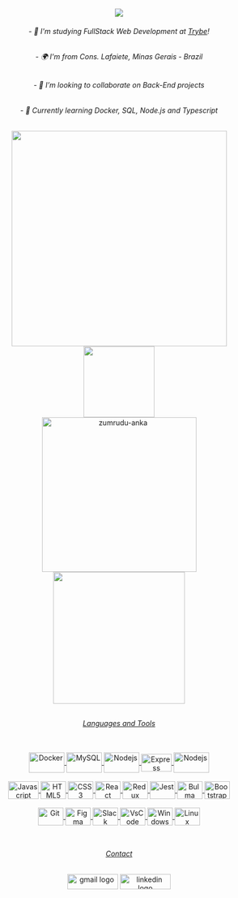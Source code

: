 <h1 align="center">
  <a href="https://git.io/typing-svg">
    <img src="https://readme-typing-svg.herokuapp.com/?lines=Hello+World!+👋;+I+am+Rafael+Souza!+🇧🇷;&center=true&size=15">
  </a>

<h6 align="center"> - 🌱 I'm studying FullStack Web Development at <a href="https://www.betrybe.com/"><i>Trybe</i></a>!</h6>
<h6 align="center"> - 🌍  I'm from Cons. Lafaiete, Minas Gerais - Brazil</h6>
<h6 align="center"> - 👯 I’m looking to collaborate on Back-End projects</h6>
<h6 align="center"> - 🧠 Currently learning Docker, SQL, Node.js and Typescript</h6>

##

<div align="center">
  <img width=425 src="https://github-readme-stats.vercel.app/api?hide_title=true&&include_all_commits=true&count_private=true&disable_animations=false&username=Rafael-Souza-97&show_icons=true&theme=react&border_color=61dafb&hide_border=true" />
  <img width=140 src="https://c.tenor.com/rkY5QA5c3VAAAAAC/gato-digitando.gif" />
</div>
 
<div align=center>
  <a href="https://github.com/denvercoder1/github-readme-streak-stats" title="Go to Source">
  <img align="center" width=305 src="https://github-readme-streak-stats.herokuapp.com/?user=Rafael-Souza-97&theme=react&border=61dafb&hide_border=true" alt="zumrudu-anka" />
  </a>
  <a href="https://github.com/anuraghazra/github-readme-stats">
  <img width=260 align="center" src="https://github-readme-stats.vercel.app/api/top-langs/?username=Rafael-Souza-97&hide=c%23,powershell,Mathematica,Ruby,Objective-C,Objective-C%2b%2b,Cuda&title_color=61dafb&text_color=ffffff&icon_color=61dafb&bg_color=20232a&langs_count=8&layout=compact&border_color=61dafb&hide_border=true" />
</div>

##

<div align="center">
  <h6 align="center">Languages and Tools</h6>
  <a href="https://github.com/Rafael-Souza-97" /><br>
  <img align="center" alt="Docker" height="40" width="70" src="https://cdn.jsdelivr.net/gh/devicons/devicon/icons/docker/docker-original-wordmark.svg" />
  <img align="center" alt="MySQL" height="40" width="70" src="https://cdn.jsdelivr.net/gh/devicons/devicon/icons/mysql/mysql-original-wordmark.svg" />
  <img align="center" alt="Nodejs" height="40" width="70"  src="https://cdn.jsdelivr.net/gh/devicons/devicon/icons/nodejs/nodejs-plain.svg" />
  <img align="center" alt="Express" height="35" width="60" src="https://raw.githubusercontent.com/danielcranney/readme-generator/main/public/icons/skills/express-colored-dark.svg" />
  <img align="center" alt="Nodejs" height="40" width="70" src="https://cdn.jsdelivr.net/gh/devicons/devicon/icons/mocha/mocha-plain.svg" />
          
  <br>
  <br>
  <img align="center" alt="Javascript" height="35" width="60" src="https://cdn.jsdelivr.net/gh/devicons/devicon/icons/javascript/javascript-original.svg" />
  <img align="center" alt="HTML5" height="35" width="50" src="https://cdn.jsdelivr.net/gh/devicons/devicon/icons/html5/html5-original.svg" />
  <img align="center" alt="CSS3" height="35" width="50" src="https://cdn.jsdelivr.net/gh/devicons/devicon/icons/css3/css3-original.svg" />
  <img align="center" alt="React" height="35" width="50" src="https://cdn.jsdelivr.net/gh/devicons/devicon/icons/react/react-original-wordmark.svg" />
  <img align="center" alt="Redux" height="35" width="50" src="https://cdn.jsdelivr.net/gh/devicons/devicon/icons/redux/redux-original.svg" />
  <img align="center" alt="Jest" height="35" width="50" src="https://cdn.jsdelivr.net/gh/devicons/devicon/icons/jest/jest-plain.svg" />
  <img align="center" alt="Bulma" height="35" width="50"  src="https://cdn.jsdelivr.net/gh/devicons/devicon/icons/bulma/bulma-plain.svg" />
  <img align="center" alt="Bootstrap" height="35" width="50" src="https://cdn.jsdelivr.net/gh/devicons/devicon/icons/bootstrap/bootstrap-original-wordmark.svg" />
  <br>
  <br>
  <img align="center" alt="Git" height="35" width="50" src="https://cdn.jsdelivr.net/gh/devicons/devicon/icons/git/git-original.svg" />
  <img align="center" alt="Figma" height="35" width="50" src="https://cdn.jsdelivr.net/gh/devicons/devicon/icons/figma/figma-original.svg" />   
  <img align="center" alt="Slack" height="35" width="50" src="https://cdn.jsdelivr.net/gh/devicons/devicon/icons/slack/slack-original.svg" />
  <img align="center" alt="VsCode" height="35" width="50" src="https://cdn.jsdelivr.net/gh/devicons/devicon/icons/vscode/vscode-original.svg" />
  <img align="center" alt="Windows" height="35" width="50" src="https://cdn.jsdelivr.net/gh/devicons/devicon/icons/windows8/windows8-original.svg" />
  <img align="center" alt="Linux" height="35" width="50" src="https://cdn.jsdelivr.net/gh/devicons/devicon/icons/linux/linux-original.svg" />
</div>

<br>

##

<h6 align="center">Contact</h6>
<div align="center">
  <a href = "mailto:apsouza.rafael97@gmail.com"><img src="https://img.shields.io/badge/-Gmail-%23333?style=for-the-badge&logo=gmail&logoColor=white" target="_blank" alt="gmail logo" width=100 height=30 ></a>
  <a href="https://www.linkedin.com/in/rafael-souza97/" target="_blank"><img src="https://img.shields.io/badge/LinkedIn-0077B5?style=for-the-badge&logo=linkedin&logoColor=white" alt="linkedin logo" width=100 height=30 ></a>
</div>

##

<br>
  
<!-- <h6 align="center">Repositories</h6>
<div width="100%" align="center" margin=5px>
 <a align="center" href="https://github.com/Rafael-Souza-97/store-manager" title="Store Manager"><img align="center" height="115" src="https://github-readme-stats.vercel.app/api/pin/?username=Rafael-Souza-97&repo=store-manager&theme=react&border_color=61dafb&border_radius=10"></a>
 🔹
 <a  align="center" href="https://github.com/Rafael-Souza-97/exchange-wallet" title="Exchange Wallet"><img align="center" height="115" src="https://github-readme-stats.vercel.app/api/pin/?username=Rafael-Souza-97&repo=exchange-wallet&theme=react&border_color=61dafb&border_radius=10"></a>
</div>
 
<br/>
 
<div width="80%" align="center">
 <a align="center" href="https://github.com/Rafael-Souza-97/talker-manager" title="Talker Manager"><img align="center" height="115" src="https://github-readme-stats.vercel.app/api/pin/?username=Rafael-Souza-97&repo=talker-manager&theme=react&border_color=61dafb&border_radius=10"></a>
  🔹
 <a align="center" href="https://github.com/Rafael-Souza-97/shopping-cart" title="Shopping Cart"><img margin=20 align="center" height="115" margin-left=20 src="https://github-readme-stats.vercel.app/api/pin/?username=Rafael-Souza-97&repo=shopping-cart&theme=react&border_color=61dafb&border_radius=10"></a>
</div>
 -->
##
